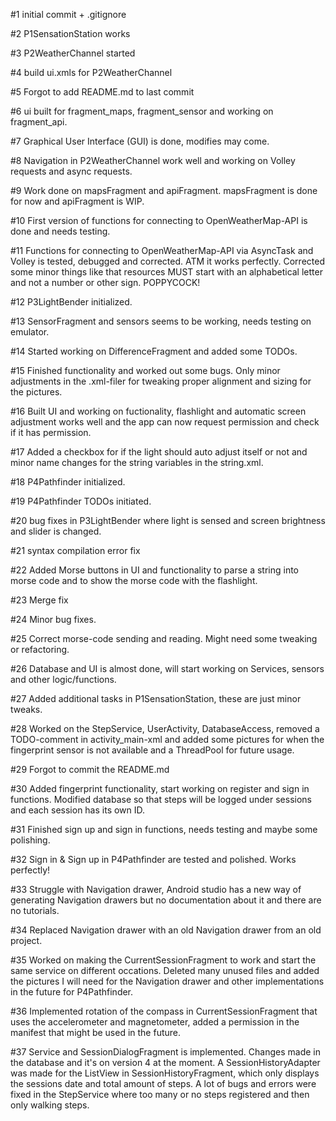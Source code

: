 #1 initial commit + .gitignore

#2 P1SensationStation works 

#3 P2WeatherChannel started

#4 build ui.xmls for P2WeatherChannel

#5 Forgot to add README.md to last commit

#6 ui built for fragment_maps, fragment_sensor and working on fragment_api.

#7 Graphical User Interface (GUI) is done, modifies may come.

#8 Navigation in P2WeatherChannel work well and working on Volley requests and async requests.

#9 Work done on mapsFragment and apiFragment. mapsFragment is done for now and apiFragment is WIP.

#10 First version of functions for connecting to OpenWeatherMap-API is done and needs testing.

#11 Functions for connecting to OpenWeatherMap-API via AsyncTask and Volley is tested, debugged and corrected. ATM it works perfectly.
	Corrected some minor things like that resources MUST start with an alphabetical letter and not a number or other sign. POPPYCOCK!
	
#12 P3LightBender initialized.

#13 SensorFragment and sensors seems to be working, needs testing on emulator.

#14 Started working on DifferenceFragment and added some TODOs.

#15 Finished functionality and worked out some bugs. Only minor adjustments in the .xml-filer for tweaking proper alignment and sizing for the pictures.

#16 Built UI and working on fuctionality, flashlight and automatic screen adjustment works well and the app can now request permission and check if it has permission.

#17 Added a checkbox for if the light should auto adjust itself or not and minor name changes for the string variables in the string.xml.

#18 P4Pathfinder initialized.

#19 P4Pathfinder TODOs initiated.

#20 bug fixes in P3LightBender where light is sensed and screen brightness and slider is changed.

#21 syntax compilation error fix

#22 Added Morse buttons in UI and functionality to parse a string into morse code and to show the morse code with the flashlight.

#23 Merge fix

#24 Minor bug fixes.

#25 Correct morse-code sending and reading. Might need some tweaking or refactoring.

#26 Database and UI is almost done, will start working on Services, sensors and other logic/functions.

#27 Added additional tasks in P1SensationStation, these are just minor tweaks.

#28 Worked on the StepService, UserActivity, DatabaseAccess, removed a TODO-comment in activity_main-xml and added some pictures for when the fingerprint sensor is not available and a ThreadPool for future usage.

#29 Forgot to commit the README.md

#30 Added fingerprint functionality, start working on register and sign in functions. Modified database so that steps will be logged under sessions and each session has its own ID.

#31 Finished sign up and sign in functions, needs testing and maybe some polishing.

#32 Sign in & Sign up in P4Pathfinder are tested and polished. Works perfectly! 

#33 Struggle with Navigation drawer, Android studio has a new way of generating Navigation drawers but no documentation about it and there are no tutorials.

#34 Replaced Navigation drawer with an old Navigation drawer from an old project.

#35 Worked on making the CurrentSessionFragment to work and start the same service on different occations. Deleted many unused files and added the pictures I will need for the Navigation drawer and other implementations in the future for P4Pathfinder.

#36 Implemented rotation of the compass in CurrentSessionFragment that uses the accelerometer and magnetometer, added a permission in the manifest that might be used in the future.

#37 Service and SessionDialogFragment is implemented. Changes made in the database and it's on version 4 at the moment. 
	A SessionHistoryAdapter was made for the ListView in SessionHistoryFragment, which only displays the sessions date and total amount of steps.
	A lot of bugs and errors were fixed in the StepService where too many or no steps registered and then only walking steps.
	
